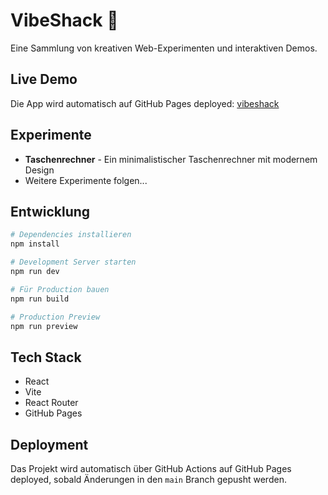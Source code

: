 # VibeShack 🎨

Eine Sammlung von kreativen Web-Experimenten und interaktiven Demos.

## Live Demo

Die App wird automatisch auf GitHub Pages deployed: [vibeshack](https://sheepherder.github.io/vibeshack/)

## Experimente

- **Taschenrechner** - Ein minimalistischer Taschenrechner mit modernem Design
- Weitere Experimente folgen...

## Entwicklung

```bash
# Dependencies installieren
npm install

# Development Server starten
npm run dev

# Für Production bauen
npm run build

# Production Preview
npm run preview
```

## Tech Stack

- React
- Vite
- React Router
- GitHub Pages

## Deployment

Das Projekt wird automatisch über GitHub Actions auf GitHub Pages deployed, sobald Änderungen in den `main` Branch gepusht werden.